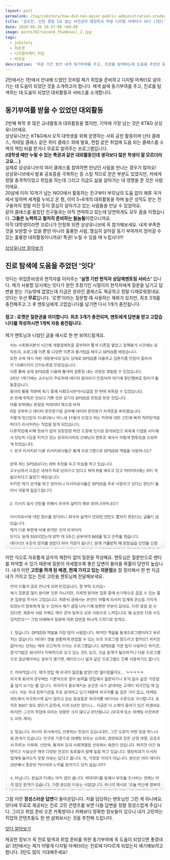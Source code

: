```yaml
---
layout: post
permalink: /tag/jobstory/how-did-non-major-public-administration-students-become-digital-marketer-second-story/
title: '공모전, 인턴 경험 1도 없는 비전공자 행정학과 학생 디지털 마케터가 되다 (2탄)'
date: 2020-08-26 19:37:00 +09:00
image: posts/02/second_thumbnail_2.jpg
tags:
  - jobstory
  - 취준생
  - 디지털마케터_취업
  - 비전공
description: '취준 기간 동안 내게 동기부여를 주고, 진로를 탐색하는데 도움을 주었던 활동과 서비스'
---
```


2탄에서는 1탄에서 안내해 드렸던 것처럼 제가 취업을 준비하고 디지털 마케터로 살아가는 데 도움이 되었던 것을 소개하고자 합니다. 제게 삶에 동기부여를 주고, 진로를 탐색하는 데 도움이 되었던 대외활동과 서비스를 소개합니다.

## 동기부여를 받을 수 있었던 대외활동

2번째 복학 후 많은 교내활동과 대외활동을 했지만, 기억에 가장 남는 것은 KT&G 상상유니브에요. <br>상상유니브는 KT&G에서 오직 대학생을 위해 운영하는 사회 공헌 활동이며 난타 클래스, 칵테일 클래스 같은 취미 클래스 외에 발표, 면접 같은 취업에 도움 되는 클래스를 소액의 책임 비를 받거나 무료로 알려주는 프로그램입니다.<br>
**(대학생 때만 누릴 수 있는 특권과 같은 대외활동인데 생각보다 많은 학생이 잘 모르더라고요... )**<br>실제로 상상유니브의 여러 클래스를 참여하면 만났던 사람을 만나는 경우가 많아요! <br>상상유니브에서 발표 공포증을 극복하는 등 스킬 적으로 얻은 부분도 있었지만, 저에게 정말 충격적이었고 취업을 하는데 그리고 지금도 삶을 살아가는 데 영향을 준 것은 사람이에요. <br>20살에 이미 10개가 넘는 NGO에서 활동하는 친구부터 부모님의 도움 없이 체류 국가에서 일하며 세계를 누비고 온 형, 이미 5~6개의 대외활동을 하며 높은 성적도 받는 친구들까지 정말 미친 듯이 열심히 살아가고 있는 사람들을 만날 수 있었어요. <br>같이 클래스를 들었던 친구들과는 아직 연락하고 있는데 당연하게도 모두 꿈을 이뤘습니다. **그들은 노력하고 철저히 준비하는 될놈될**이였으니까요. <br>아직 대학생이라면 코로나가 안정화 되면 상상유니브에 꼭 참가해보세요. 내게 부족한 것을 보완할 수 있을 뿐만 아니라 훌륭한 사람, 열심히 살아갈 동기 부여까지 얻어갈 수 있는 훌륭한 대외활동이니까요! 특권! 누릴 수 있을 때 누립시다!!!

[상상유니브 알아보기](https://www.sangsanguniv.com/main.univ)

## 진로 탐색에 도움을 주었던 '잇다'

잇다는 취업준비생과 현직자를 이어주는 **'실명 기반 현직자 상담제멘토링 서비스'** 입니다. 제가 사용할 당시에는 잇다가 완전 초창기인 시절이라 현직자에게 질문을 남기고 답변을 받는 기능밖에 없었는데 지금은 온라인 클래스도 제공하고 정말 다채로워졌네요. <br>잇다는 우선 **무료**입니다. '로켓'이라는 질문할 때 사용하는 재화가 있지만, 최초 3개를 충전해주고 그 후 멘토님에게 고맙습니다를 남기면 다시 1개가 충전됩니다.

#### 참고 : 로켓은 질문권을 의미합니다. 최초 3개가 충전되며, 멘토에게 답변을 받고 고맙습니다를 작성하시면 1개씩 자동 충전됩니다.

제가 멘토님과 나눴던 글을 예시로 한 번 보여드릴게요.

![잇다 멘티 질문 예시](/images/posts/02/itda_question.png)

이런 식으로 자유롭게 글자의 제한이 없이 질문을 작성해요. 멘토님은 질문만으로 멘티를 파악할 수 있기 때문에 질문이 자세할수록 좋은 답변이 돌아올 확률이 당연히 높습니다. 내가 이런 **고민을 하게 된 배경, 현재 가지고 있는 의문점**을 잘 정리해서 한 번 지금 내가 가지고 있는 진로 고민을 멘토님께 전달해보세요.

![잇다 멘토 답변 예시](/images/posts/02/itda_answer.png)

그럼 이런 **정성스러운 답변**이 돌아온답니다. 저를 담당하는 멘토님만 그런 게 아니에요. 잇다에 무료로 제공되는 진로 고민 콘텐츠를 보면 다들 답변을 정말 정성스럽게 주십니다. 그리고 취업 준비 오픈 카톡방이나 카페보다 정확한 정보들이 있으니 내가 고민하는 직업의 콘텐츠들도 한 번 살펴보시는 것을 추천해 드립니다.

[잇다 알아보기](https://www.itdaa.net/)

제공한 정보가 꼭 진로 탐색과 취업 준비를 위한 동기부여에 꼭 도움이 되었으면 좋겠네요! 3탄에서는 제가 어떻게 디지털 마케터라는 진로에 다다르게 되었는지 얘기해보려고 합니다. 3탄도 많이 기대해주세요!
